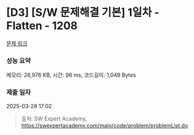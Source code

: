 # [D3] [S/W 문제해결 기본] 1일차 - Flatten - 1208 

[문제 링크](https://swexpertacademy.com/main/code/problem/problemDetail.do?contestProbId=AV139KOaABgCFAYh) 

### 성능 요약

메모리: 26,976 KB, 시간: 96 ms, 코드길이: 1,049 Bytes

### 제출 일자

2025-03-28 17:02



> 출처: SW Expert Academy, https://swexpertacademy.com/main/code/problem/problemList.do